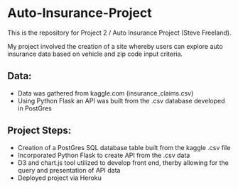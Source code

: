 # Auto-Insurance-Project

This is the repository for Project 2 / Auto Insurance Project (Steve Freeland).

My project involved the creation of a site whereby users can explore auto insurance data based on vehicle and zip code input criteria.

## Data:

- Data was gathered from kaggle.com (insurance_claims.csv)
- Using Python Flask an API was built from the .csv database developed in PostGres

## Project Steps:

- Creation of a PostGres SQL database table built from the kaggle .csv file
- Incorporated Python Flask to create API from the .csv data
- D3 and chart.js tool utilized to develop front end, therby allowing for the query and presentation of API data
- Deployed project via Heroku
